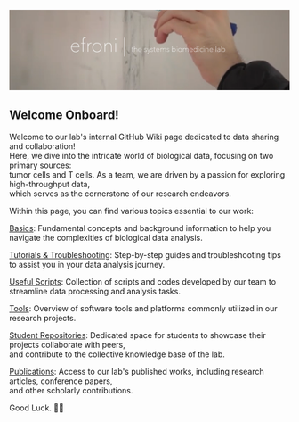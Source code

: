 
![alt text](About_Us/All/efroni.png)
## Welcome Onboard!

Welcome to our lab's internal GitHub Wiki page dedicated to data sharing and collaboration!  
Here, we dive into the intricate world of biological data, focusing on two primary sources:  
tumor cells and T cells. As a team, we are driven by a passion for exploring high-throughput data,  
which serves as the cornerstone of our research endeavors.

Within this page, you can find various topics essential to our work:

[Basics](/Basics/): Fundamental concepts and background information to help you navigate the complexities of biological data analysis.  

[Tutorials & Troubleshooting](/Tutorials%20&%20Troubleshooting/): Step-by-step guides and troubleshooting tips to assist you in your data analysis journey.  

[Useful Scripts](/Useful%20Scripts/): Collection of scripts and codes developed by our team to streamline data processing and analysis tasks.


[Tools](/Tools/): Overview of software tools and platforms commonly utilized in our research projects.

[Student Repositories](/Student%20Repos/): Dedicated space for students to showcase their projects collaborate with peers,  
and contribute to the collective knowledge base of the lab.

[Publications](/Publications/): Access to our lab's published works, including research articles, conference papers,  
and other scholarly contributions.

Good Luck. 🤙🏼




